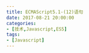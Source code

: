 ```yaml
---
title: ECMAScript5.1-(12)语句
date: 2017-08-21 20:00:00
categories:
- [技术,Javascript,ES5]
tags:
- [Javascript]
---
```

